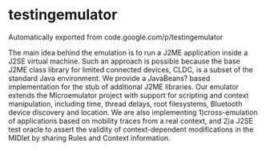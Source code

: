 # testingemulator
Automatically exported from code.google.com/p/testingemulator

The main idea behind the emulation is to run a J2ME application inside a J2SE virtual machine. Such an approach is possible because the base J2ME class library for limited connected devices, CLDC, is a subset of the standard Java environment. We provide a JavaBeans? based implementation for the stub of additional J2ME libraries. Our emulator extends the Microemulator project with support for scripting and context manipulation, including time, thread delays, root filesystems, Bluetooth device discovery and location. We are also implementing 1)cross-emulation of applications based on mobility traces from a real context, and 2)a J2SE test oracle to assert the validity of context-dependent modifications in the MIDlet by sharing Rules and Context information.
